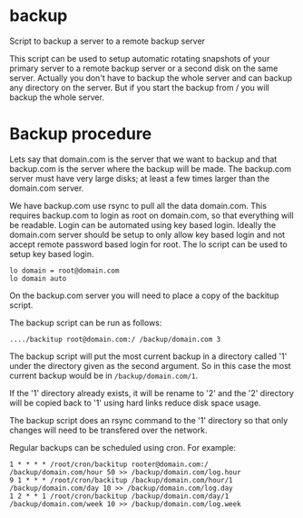 # backup
Script to backup a server to a remote backup server

This script can be used to setup automatic rotating snapshots of your primary server
to a remote backup server or a second disk on the same server. Actually you don't
have to backup the whole server and can backup any directory on the server. But
if you start the backup from / you will backup the whole server.

# Backup procedure
Lets say that domain.com is the server that we want to backup and that
backup.com is the server where the backup will be made. The backup.com server
must have very large disks; at least a few times larger than the domain.com server.

We have backup.com use rsync to pull all the data domain.com.
This requires backup.com to login as root on domain.com, so that everything
will be readable. Login can be automated using key based login. Ideally
the domain.com server should be setup to only allow key based login and
not accept remote password based login for root.
The lo script can be used to setup key based login.
```
lo domain = root@domain.com
lo domain auto
```

On the backup.com server you will need to place a copy of the
backitup script. 


The backup script can be run as follows:
```
..../backitup root@domain.com:/ /backup/domain.com 3
```

The backup script will put
the most current backup in a directory called '1' under the directory given
as the second argument. So in this case the most current backup would be in
`/backup/domain.com/1`.

If the '1' directory already exists, it will be rename to '2' and the '2' directory
will be copied back to '1' using hard links reduce disk space usage.

The backup script does an rsync command to the '1' directory so that only changes will need
to be transfered over the network.

Regular backups can be scheduled using cron. For example:
```
1 * * * * /root/cron/backitup rooter@domain.com:/ /backup/domain.com/hour 50 >> /backup/domain.com/log.hour
9 1 * * * /root/cron/backitup /backup/domain.com/hour/1 /backup/domain.com/day 10 >> /backup/domain.com/log.day
1 2 * * 1 /root/cron/backitup /backup/domain.com/day/1 /backup/domain.com/week 10 >> /backup/domain.com/log.week
```



